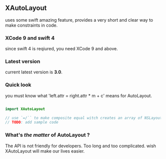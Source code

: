 ## XAutoLayout

uses some swift amazing feature, provides a very short and clear way to make constraints in code.  

### XCode 9 and swift 4

since swift 4 is reqiured, you need XCode 9 and above.


### Latest version

current latest version is **3.0**.

### Quick look

you must know what 'left.attr = right.attr * m + c' means for AutoLayout.

```swift

import XAutoLayout

// use `=/`` to make composite equal witch creates an array of NSLayoutConstraint
// TODO: add sample code

```


### What's *the matter* of AutoLayout ?

The API is not friendly for developers. Too long and too complicated. wish XAutoLayout will make our lives easier.
